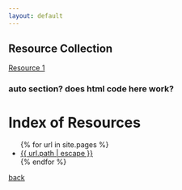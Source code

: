 ```yaml
---
layout: default
---
```


## Resource Collection

[Resource 1](https://bafflerbach.github.io/DSM-CORE/resources/template_resource)

### auto section? does html code here work?
<head>
  <title>Index of /</title>
</head>

<body>
  <h1>Index of Resources</h1>
  <ul>
    {% for url in site.pages %}
    <li><a href="{{ site.baseurl | escape }}{{ url.path | escape }}">{{ url.path | escape }}</a> </li>
    {% endfor %}
  </ul>
</body>

[back](../)
